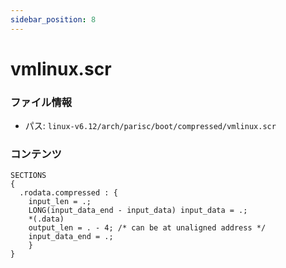 ```yaml
---
sidebar_position: 8
---
```

# vmlinux.scr

### ファイル情報

- パス: `linux-v6.12/arch/parisc/boot/compressed/vmlinux.scr`

### コンテンツ

```scr
SECTIONS
{
  .rodata.compressed : {
	input_len = .;
	LONG(input_data_end - input_data) input_data = .;
	*(.data)
	output_len = . - 4; /* can be at unaligned address */
	input_data_end = .;
	}
}

```
